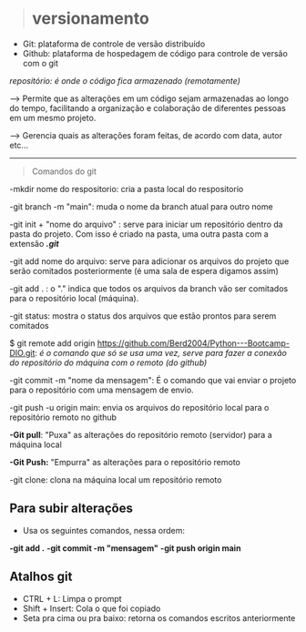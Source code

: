 
># **versionamento** 

- Git: plataforma de controle de versão distribuído
- Github: plataforma de hospedagem de código para controle de versão com o git 

*repositório: é onde o código fica armazenado (remotamente)* 

--> Permite que as alterações em um código sejam armazenadas ao longo do tempo, facilitando a organização e colaboração de diferentes pessoas em um mesmo projeto.

--> Gerencia quais as alterações foram feitas, de acordo com data, autor etc...




-------------------------------------------------------------------------------

>Comandos do git

-mkdir nome do respositorio: cria a pasta local do respositorio

-git branch -m "main": muda o nome da branch atual para outro nome

-git init + "nome do arquivo" : serve para iniciar um repositório dentro da pasta do projeto. Com isso é criado na pasta, uma outra pasta com a extensão ***.git***

-git add nome do arquivo: serve para adicionar os arquivos do projeto que serão comitados posteriormente (é uma sala de espera digamos assim)

-git add .   :  o  "."  indica que todos os arquivos da branch vão ser comitados para o repositório local (máquina).

-git status: mostra o status dos arquivos que estão prontos para serem comitados

$ git remote add origin https://github.com/Berd2004/Python---Bootcamp-DIO.git: *é o comando que só se usa uma vez, serve para fazer a conexão do repositório do máquina com o remoto (do github)*

-git commit -m "nome da mensagem": É o comando que vai enviar o projeto para o repositório com uma mensagem de envio.

-git push -u origin main: envia os arquivos do repositório local para o repositório remoto no github

**-Git pull**: "Puxa" as alterações do repositório remoto (servidor) para a máquina local

**-Git Push:** "Empurra" as alterações para o repositório remoto

-git clone: clona na máquina local um repositório remoto

## Para subir alterações

- Usa os seguintes comandos, nessa ordem:

**-git add .**
**-git commit -m "mensagem"**
**-git push origin main**



## Atalhos git
- CTRL + L: Limpa o prompt
- Shift + Insert: Cola o que foi copiado
- Seta pra cima ou pra baixo: retorna os comandos escritos anteriormente